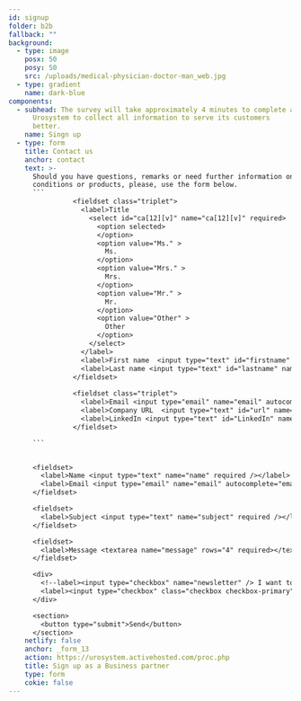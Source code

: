```yaml
---
id: signup
folder: b2b
fallback: ""
background:
  - type: image
    posx: 50
    posy: 50
    src: /uploads/medical-physician-doctor-man_web.jpg
  - type: gradient
    name: dark-blue
components:
  - subhead: The survey will take approximately 4 minutes to complete and helps
      Urosystem to collect all information to serve its customers
      better.
    name: Singn up
  - type: form
    title: Contact us
    anchor: contact
    text: >-
      Should you have questions, remarks or need further information on any
      conditions or products, please, use the form below.
      ```
                <fieldset class="triplet">
                  <label>Title 
                    <select id="ca[12][v]" name="ca[12][v]" required>
                      <option selected>
                      </option>
                      <option value="Ms." >
                        Ms.
                      </option>
                      <option value="Mrs." >
                        Mrs.
                      </option>
                      <option value="Mr." >
                        Mr.
                      </option>
                      <option value="Other" >
                        Other
                      </option>
                    </select>
                  </label>   
                  <label>First name  <input type="text" id="firstname" name="firstname" placeholder="Type your first name" required/></label>
                  <label>Last name <input type="text" id="lastname" name="lastname" placeholder="Type your last name" required/></label>
                </fieldset>
                
                <fieldset class="triplet">
                  <label>Email <input type="email" name="email" autocomplete="email" required /></label>
                  <label>Company URL  <input type="text" id="url" name="url" placeholder="https://" required/></label>
                  <label>LinkedIn <input type="text" id="LinkedIn" name="linkedin" placeholder="https://"   /></label>
                </fieldset>

      ```


      <fieldset>
        <label>Name <input type="text" name="name" required /></label>   
        <label>Email <input type="email" name="email" autocomplete="email" required /></label>
      </fieldset>

      <fieldset>
        <label>Subject <input type="text" name="subject" required /></label>
      </fieldset>

      <fieldset>
        <label>Message <textarea name="message" rows="4" required></textarea></label>
      </fieldset>

      <div>
        <!--label><input type="checkbox" name="newsletter" /> I want to subscribe to the newsletter</label><br><br-->
        <label><input type="checkbox" class="checkbox checkbox-primary" name="privacy" required /> I've read and accept the <a href="/privacy-policy" target="_blank">privacy policy</a>.</label><br><br>
      </div>

      <section>
        <button type="submit">Send</button>
      </section>
    netlify: false
    anchor: _form_13
    action: https://urosystem.activehosted.com/proc.php
    title: Sign up as a Business partner
    type: form
    cokie: false
---
```

